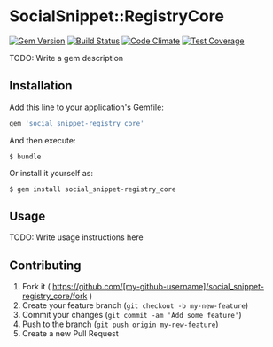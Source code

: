 # SocialSnippet::RegistryCore

[![Gem Version](https://img.shields.io/gem/v/social_snippet-registry_core.svg?style=flat)](https://rubygems.org/gems/social_snippet-registry_core)
[![Build Status](https://img.shields.io/travis/social-snippet/social-snippet-registry-core.svg??style=flat)](https://travis-ci.org/social-snippet/social-snippet-registry-core)
[![Code Climate](https://img.shields.io/codeclimate/github/social-snippet/social-snippet-registry-core.svg?style=flat)](https://codeclimate.com/github/social-snippet/social-snippet-registry-core)
[![Test Coverage](https://img.shields.io/codeclimate/coverage/github/social-snippet/social-snippet-registry-core.svg?style=flat)](https://codeclimate.com/github/social-snippet/social-snippet-registry-core)

TODO: Write a gem description

## Installation

Add this line to your application's Gemfile:

```ruby
gem 'social_snippet-registry_core'
```

And then execute:

    $ bundle

Or install it yourself as:

    $ gem install social_snippet-registry_core

## Usage

TODO: Write usage instructions here

## Contributing

1. Fork it ( https://github.com/[my-github-username]/social_snippet-registry_core/fork )
2. Create your feature branch (`git checkout -b my-new-feature`)
3. Commit your changes (`git commit -am 'Add some feature'`)
4. Push to the branch (`git push origin my-new-feature`)
5. Create a new Pull Request
